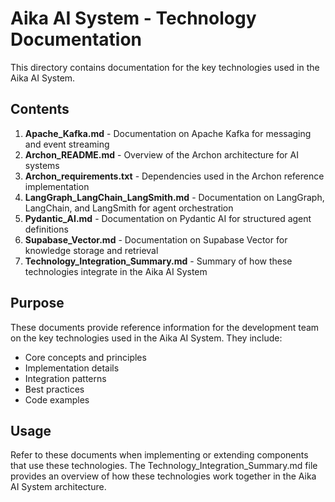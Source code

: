 # Aika AI System - Technology Documentation

This directory contains documentation for the key technologies used in the Aika AI System.

## Contents

1. **Apache_Kafka.md** - Documentation on Apache Kafka for messaging and event streaming
2. **Archon_README.md** - Overview of the Archon architecture for AI systems
3. **Archon_requirements.txt** - Dependencies used in the Archon reference implementation
4. **LangGraph_LangChain_LangSmith.md** - Documentation on LangGraph, LangChain, and LangSmith for agent orchestration
5. **Pydantic_AI.md** - Documentation on Pydantic AI for structured agent definitions
6. **Supabase_Vector.md** - Documentation on Supabase Vector for knowledge storage and retrieval
7. **Technology_Integration_Summary.md** - Summary of how these technologies integrate in the Aika AI System

## Purpose

These documents provide reference information for the development team on the key technologies used in the Aika AI System. They include:

- Core concepts and principles
- Implementation details
- Integration patterns
- Best practices
- Code examples

## Usage

Refer to these documents when implementing or extending components that use these technologies. The Technology_Integration_Summary.md file provides an overview of how these technologies work together in the Aika AI System architecture.

